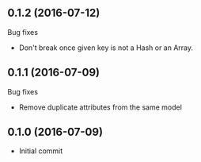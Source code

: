 ## 0.1.2 (2016-07-12)

Bug fixes
* Don't break once given key is not a Hash or an Array.

## 0.1.1 (2016-07-09)

Bug fixes
* Remove duplicate attributes from the same model

## 0.1.0 (2016-07-09)

* Initial commit